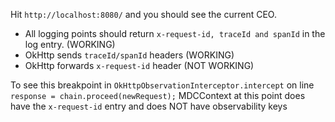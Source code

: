 Hit `http://localhost:8080/` and you should see the current CEO.

- All logging points should return `x-request-id, traceId and spanId` in the log entry. (WORKING)
- OkHttp sends `traceId/spanId` headers (WORKING)
- OkHttp forwards `x-request-id` header (NOT WORKING)

To see this breakpoint in `OkHttpObservationInterceptor.intercept` on line `response = chain.proceed(newRequest);`
MDCContext at this point does have the `x-request-id` entry and does NOT have observability keys


